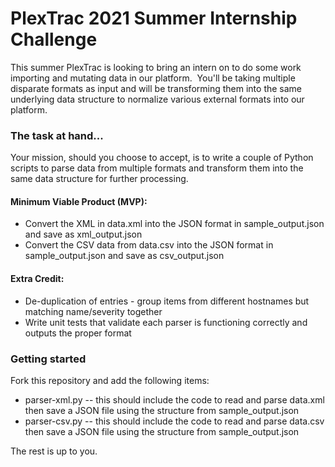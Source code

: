 # PlexTrac 2021 Summer Internship Challenge

This summer PlexTrac is looking to bring an intern on to do some work importing and mutating data in our platform.  You'll be taking multiple disparate formats as input and will be transforming them into the same underlying data structure to normalize various external formats into our platform.

### The task at hand...

Your mission, should you choose to accept, is to write a couple of Python scripts to parse data from multiple formats and transform them into the same data structure for further processing.  

#### Minimum Viable Product (MVP):
- Convert the XML in data.xml into the JSON format in sample_output.json and save as xml_output.json
- Convert the CSV data from data.csv into the JSON format in sample_output.json and save as csv_output.json

#### Extra Credit:
- De-duplication of entries - group items from different hostnames but matching name/severity together
- Write unit tests that validate each parser is functioning correctly and outputs the proper format

### Getting started

Fork this repository and add the following items:

- parser-xml.py -- this should include the code to read and parse data.xml then save a JSON file using the structure from sample_output.json
- parser-csv.py -- this should include the code to read and parse data.csv then save a JSON file using the structure from sample_output.json

The rest is up to you.
